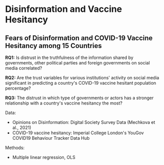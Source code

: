 # Disinformation and Vaccine Hesitancy
## Fears of Disinformation and COVID-19 Vaccine Hesitancy among 15 Countries

**RQ1:** Is distrust in the truthfulness of the information shared by governments, other
political parties and foreign governments on social media correlated?

**RQ2:** Are the trust variables for various institutions' activity on social media significant
in predicting a country's COVID-19 vaccine hesitant population percentage?

**RQ3:** The distrust in which type of governments or actors has a stronger relationship
with a country's vaccine hesitancy the most?

Data:
- Opinions on Disinformation: Digital Society Survey Data (Mechkova et al., 2021)
- COVID-19 vaccine hesitancy: Imperial College London's YouGov COVID19 Behaviour Tracker Data Hub

Methods:
- Multiple linear regression, OLS


